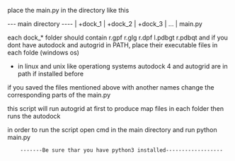 place the main.py in the directory like this

--- main directory ----
  | +dock_1 
  | +dock_2
  | +dock_3
  | ...
  | main.py


each dock_* folder should contain r.gpf r.glg r.dpf l.pdbgt r.pdbqt and if you dont have autodock and autogrid in PATH, place their executable files in each folde (windows os)
  * in linux and unix like operationg systems autodock 4 and autogrid are in path if installed before

if you saved the files mentioned above with another names change the corresponding parts of the main.py

this script will run autogrid at first to produce map files in each folder then runs the autodock


in order to run the script open cmd in the main directory and run python main.py

        -------Be sure thar you have python3 installed------------------
